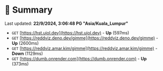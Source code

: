 # 📖 Summary
Last updated: **22/9/2024, 3:06:48 PG "Asia/Kuala_Lumpur"**

- `GET` [https://hst.ujol.dev](https://hst.ujol.dev) - **Up** (597ms)
- `GET` [https://reddviz.deno.dev/gimme](https://reddviz.deno.dev/gimme) - **Up** (2600ms)
- `GET` [https://reddviz.amar.kim/gimme](https://reddviz.amar.kim/gimme) - **Down** (1129ms)
- `GET` [https://dumb.onrender.com](https://dumb.onrender.com) - **Up** (373ms)
